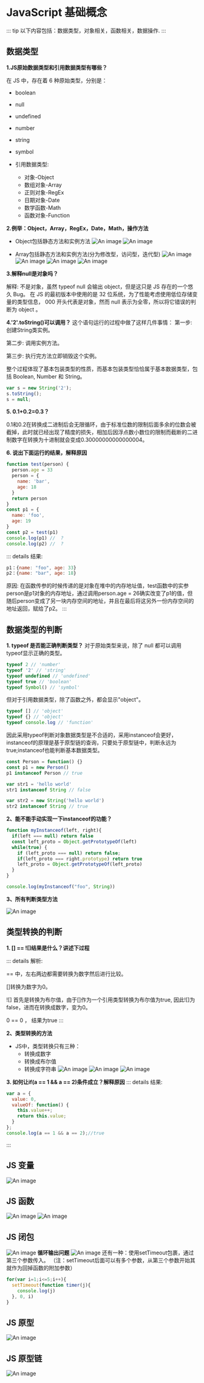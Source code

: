 # JavaScript 基础概念

::: tip
以下内容包括：数据类型，对象相关，函数相关，数据操作.
:::

## 数据类型

**1.JS原始数据类型和引用数据类型有哪些？**

在 JS 中，存在着 6 种原始类型，分别是：

- boolean
- null
- undefined
- number
- string
- symbol

- 引用数据类型:
  - 对象-Object
  - 数组对象-Array
  - 正则对象-RegEx
  - 日期对象-Date
  - 数学函数-Math
  - 函数对象-Function

**2.例举：Object，Array，RegEx，Date，Math，操作方法**

- Object包括静态方法和实例方法
![An image](/js/object_static_func.png)
![An image](/js/object_shili_func.png)

- Array包括静态方法和实例方法(分为修改型，访问型，迭代型)
![An image](/js/array_static_func.png)
![An image](/js/array_shili_read_func.png)
![An image](/js/array_shili_update_func.png)
![An image](/js/array_shili_iterator_func.png)


**3.解释null是对象吗？**
    
解释: 不是对象，虽然 typeof null 会输出 object，但是这只是 JS 存在的一个悠久 Bug。
在 JS 的最初版本中使用的是 32 位系统，为了性能考虑使用低位存储变量的类型信息，
000 开头代表是对象，然而 null 表示为全零，所以将它错误的判断为 object 。


**4.'2'.toString()可以调用？**
这个语句运行的过程中做了这样几件事情：
第一步: 创建String类实例。

第二步: 调用实例方法。

第三步: 执行完方法立即销毁这个实例。

整个过程体现了基本包装类型的性质，而基本包装类型恰恰属于基本数据类型，包括 Boolean, Number 和 String。

```js
var s = new String('2');
s.toString();
s = null;
```


**5.   0.1+0.2=0.3？**

0.1和0.2在转换成二进制后会无限循环，由于标准位数的限制后面多余的位数会被截掉，此时就已经出现了精度的损失，相加后因浮点数小数位的限制而截断的二进制数字在转换为十进制就会变成0.30000000000000004。

**6. 说出下面运行的结果，解释原因**
```js
function test(person) {
  person.age = 33
  person = {
    name: 'bar',
    age: 18
  }
  return person
}
const p1 = {
  name: 'foo',
  age: 19
}
const p2 = test(p1)
console.log(p1) //  ?
console.log(p2) //  ?
```
::: details
结果:
```js
p1：{name: "foo", age: 33}
p2：{name: "bar", age: 18}
```
原因: 在函数传参的时候传递的是对象在堆中的内存地址值，test函数中的实参person是p1对象的内存地址，通过调用person.age = 26确实改变了p1的值，但随后person变成了另一块内存空间的地址，并且在最后将这另外一份内存空间的地址返回，赋给了p2。
:::


## 数据类型的判断

**1. typeof 是否能正确判断类型？**
对于原始类型来说，除了 null 都可以调用typeof显示正确的类型。
```js
typeof 2 // 'number'
typeof '2' // 'string'
typeof undefined // 'undefined'
typeof true // 'boolean'
typeof Symbol() // 'symbol'
```
但对于引用数据类型，除了函数之外，都会显示"object"。
```js
typeof [] // 'object'
typeof {} // 'object'
typeof console.log // 'function'
```
因此采用typeof判断对象数据类型是不合适的，采用instanceof会更好，instanceof的原理是基于原型链的查询，只要处于原型链中，判断永远为true;instanceof也能判断基本数据类型。
```js
const Person = function() {}
const p1 = new Person()
p1 instanceof Person // true

var str1 = 'hello world'
str1 instanceof String // false

var str2 = new String('hello world')
str2 instanceof String // true
```

**2、能不能手动实现一下instanceof的功能？**
```js
function myInstanceof(left, right){
  if(left === null) return false
  const left_proto = Object.getPrototypeOf(left)
  while(true) {
    if (left_proto === null) return false;
    if(left_proto === right.prototype) return true
    left_proto = Object.getPrototypeOf(left_proto)
  }
}

console.log(myInstanceof("foo", String))

```
**3、所有判断类型方法**

![An image](/js/object_type_judge.png)


## 类型转换的判断
**1. [] == ![]结果是什么？讲述下过程**

::: details
解析:

== 中，左右两边都需要转换为数字然后进行比较。

[]转换为数字为0。

![] 首先是转换为布尔值，由于[]作为一个引用类型转换为布尔值为true, 因此![]为false，进而在转换成数字，变为0。

0 == 0 ， 结果为true
:::

**2、类型转换的方法**
- JS中，类型转换只有三种：
  - 转换成数字
  - 转换成布尔值
  - 转换成字符串
![An image](/js/object_type_show.png)
![An image](/js/object_type_change.png)
![An image](/js/object_type_hidden.png)


**3.  如何让if(a == 1 && a == 2)条件成立？解释原因**
::: details
结果:
```js
var a = {
  value: 0,
  valueOf: function() {
    this.value++;
    return this.value;
  }
};
console.log(a == 1 && a == 2);//true

```
::: 


## JS 变量

![An image](/js/js_param.png)

## JS 函数

<!-- ![An image](/js/js_function.jpg) -->
![An image](/js/js_function_1.png)
![An image](/js/js_function_2.png)

## JS 闭包
![An image](/js/js_bibao.png)
**循环输出问题**
![An image](/js/js_bibao_timu.png)
还有一种：使用setTimeout包裹，通过第三个参数传入。
（注：setTimeout后面可以有多个参数，从第三个参数开始其就作为回掉函数的附加参数）
```js
for(var i=1;i<=5;i++){
  setTimeout(function timer(j){
    console.log(j)
  }, 0, i)
}
```

## JS 原型
![An image](/js/js_proto.png)
## JS 原型链
![An image](/js/js_prototype.png)